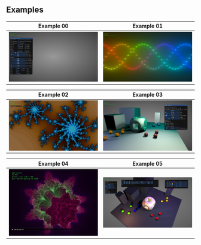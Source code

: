 ## Examples

| Example 00 | Example 01 |
|:---:|:---:|
|<a href="/ex00_vanilla"><img src="/docs/ex00.jpg"/></a>|<a href="/ex01_sinewaves"><img src="/docs/ex01.jpg"/></a>|

| Example 02 | Example 03 |
|:---:|:---:|
|<a href="/ex02_juliaset"><img src="/docs/ex02.jpg"/></a>|<a href="/ex03_staticsdf"><img src="/docs/ex03.jpg"/></a>|

| Example 04 | Example 05 |
|:---:|:---:|
|<a href="/ex04_mandlebulb"><img src="/docs/ex04.jpg" width="420px"/></a>|<a href="/ex05_dynamicsdf"><img src="/docs/ex05.jpg" width="420px"/></a>|
